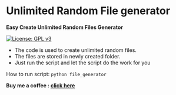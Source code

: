 # Unlimited Random File generator

**Easy Create Unlimited Random Files Generator**

[![License: GPL v3](https://img.shields.io/badge/License-GPLv3-blue.svg)](https://github.com/rahul1996pp/Random_file_generator/blob/main/LICENSE)
- The code is used to create unlimited random files.
- The files are stored in newly created folder.
- Just run the script and let the script do the work for you

How to run script:
 `python file_generator`

**Buy me a coffee : [click here](https://www.paypal.me/RahulPujari "Pay")**
